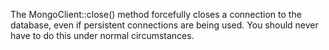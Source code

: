The MongoClient::close() method forcefully closes a connection to the database, even if persistent connections are being used. You should never have to do this under normal circumstances.